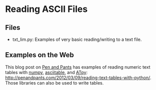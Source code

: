 Reading ASCII Files
===================

Files
-----

- txt_lim.py: Examples of very basic reading/writing to a text file.

Examples on the Web
-------------------

This blog post on [Pen and Pants](http://penandpants.com) has examples of reading numeric text tables
with [numpy](http://docs.scipy.org/doc/numpy/reference/routines.io.html), 
[asciitable](http://cxc.cfa.harvard.edu/contrib/asciitable/), and 
[ATpy](http://atpy.github.com/): http://penandpants.com/2012/03/09/reading-text-tables-with-python/.
Those libraries can also be used to write tables.
